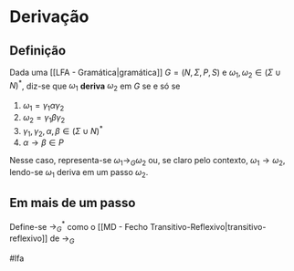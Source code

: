 
# Derivação

## Definição

Dada uma [[LFA - Gramática|gramática]] $G=(N, \Sigma, P, S)$ e $\omega_1, \omega_2 \in (\Sigma \cup N)^*$, diz-se que $\omega_1$ **deriva** $\omega_2$ em $G$ se e só se

1. $\omega_1 = \gamma_1 \alpha \gamma_2$
2. $\omega_2 = \gamma_1 \beta \gamma_2$
3. $\gamma_1, \gamma_2, \alpha, \beta \in (\Sigma \cup N)^*$
4. $\alpha \to \beta \in P$

Nesse caso, representa-se $\omega_1 \rightarrow_G \omega_2$ ou, se claro pelo contexto, $\omega_1 \rightarrow \omega_2$, lendo-se $\omega_1$ deriva em um passo $\omega_2$.

## Em mais de um passo

Define-se $\rightarrow_G^*$ como o [[MD - Fecho Transitivo-Reflexivo|transitivo-reflexivo]] de $\rightarrow_G$

#lfa
